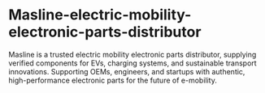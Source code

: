 # Masline-electric-mobility-electronic-parts-distributor
Masline is a trusted electric mobility electronic parts distributor, supplying verified components for EVs, charging systems, and sustainable transport innovations. Supporting OEMs, engineers, and startups with authentic, high-performance electronic parts for the future of e-mobility.

